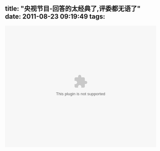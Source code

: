 title: "央视节目-回答的太经典了,评委都无语了"
date: 2011-08-23 09:19:49
tags:
---

<embed width="500" height="400" src="http://player.ku6.com/refer/i8zpPIZfleF2IvTa/v.swf" pluginspage="http://www.macromedia.com/go/getflashplayer" quality="high" play="true"></embed>